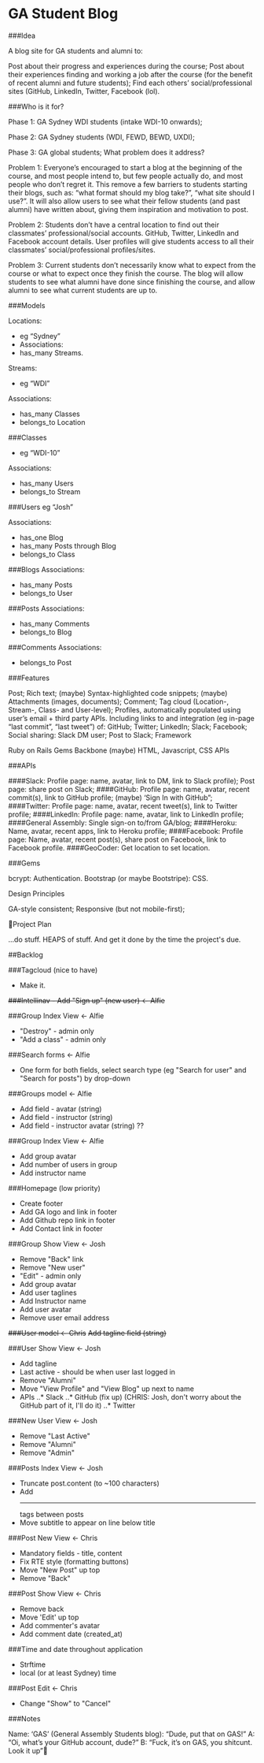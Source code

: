 # GA Student Blog

###Idea

A blog site for GA students and alumni to: 

Post about their progress and experiences during the course;
Post about their experiences finding and working a job after the course (for the benefit of recent alumni and future students);
Find each others’ social/professional sites (GitHub, LinkedIn, Twitter, Facebook (lol).

###Who is it for?

Phase 1: GA Sydney WDI students (intake WDI-10 onwards);

Phase 2: GA Sydney students (WDI, FEWD, BEWD, UXDI);

Phase 3: GA global students;
What problem does it address?

Problem 1: Everyone’s encouraged to start a blog at the beginning of the course, and most people intend to, but few people actually do, and most people who don’t regret it. This remove a few barriers to students starting their blogs, such as: “what format should my blog take?”, “what site should I use?”. It will also allow users to see what their fellow students (and past alumni) have written about, giving them inspiration and motivation to post. 

Problem 2: Students don’t have a central location to find out their classmates’ professional/social accounts. GitHub, Twitter, LinkedIn and Facebook account details. User profiles will give students access to all their classmates’ social/professional profiles/sites.

Problem 3: Current students don’t necessarily know what to expect from the course or what to expect once they finish the course. The blog will allow students to see what alumni have done since finishing the course, and allow alumni to see what current students are up to.

###Models

Locations:
- eg “Sydney”
- Associations:
- has_many Streams.
 
Streams:
- eg “WDI”

Associations:

- has_many Classes
- belongs_to Location

###Classes
- eg “WDI-10”

Associations:
- has_many Users
- belongs_to Stream

###Users
eg “Josh”

Associations:
- has_one Blog
- has_many Posts through Blog
- belongs_to Class

###Blogs
Associations:
- has_many Posts
- belongs_to User

###Posts
Associations:
- has_many Comments
- belongs_to Blog

###Comments
Associations:
- belongs_to Post

###Features

Post;
Rich text;
(maybe) Syntax-highlighted code snippets;
(maybe) Attachments (images, documents);
Comment;
Tag cloud (Location-, Stream-, Class- and User-level);
Profiles, automatically populated using user’s email + third party APIs. Including links to and integration (eg in-page “last commit”, “last tweet”) of:
GitHub;
Twitter;
LinkedIn;
Slack;
Facebook;
Social sharing:
Slack DM user;
Post to Slack;
Framework

Ruby on Rails
Gems
Backbone (maybe)
HTML, Javascript, CSS
APIs

###APIs

####Slack:
Profile page: name, avatar, link to DM, link to Slack profile);
Post page: share post on Slack;
####GitHub:
Profile page: name, avatar, recent commit(s), link to GitHub profile;
(maybe) ‘Sign In with GitHub”;
####Twitter:
Profile page: name, avatar, recent tweet(s), link to Twitter profile;
####LinkedIn:
Profile page: name, avatar, link to LinkedIn profile;
####General Assembly:
Single sign-on to/from GA/blog;
####Heroku:
 Name, avatar, recent apps, link to Heroku profile;
####Facebook:
Profile page: Name, avatar, recent post(s), share post on Facebook, link to Facebook profile.
####GeoCoder:
Get location to set location.

###Gems

bcrypt: Authentication.
Bootstrap (or maybe Bootstripe): CSS.

Design Principles

GA-style consistent;
Responsive (but not mobile-first);

Project Plan

...do stuff. HEAPS of stuff. And get it done by the time the project's due. 

##Backlog

###Tagcloud (nice to have)
- Make it.

~~###Intellinav - Add "Sign up" (new user) <- Alfie~~

###Group Index View <- Alfie
- "Destroy" - admin only
- "Add a class" - admin only

###Search forms <- Alfie
- One form for both fields, select search type (eg "Search for user" and "Search for posts") by drop-down

###Groups model <- Alfie
- Add field - avatar (string)
- Add field - instructor (string)
- Add field - instructor avatar (string) ??

###Group Index View <- Alfie
- Add group avatar
- Add number of users in group
- Add instructor name

###Homepage (low priority)
- Create footer
- Add GA logo and link in footer
- Add Github repo link in footer
- Add Contact link in footer

###Group Show View <- Josh
- Remove "Back" link
- Remove "New user"
- "Edit" - admin only
- Add group avatar
- Add user taglines
- Add Instructor name
- Add user avatar
- Remove user email address

~~###User model <- Chris~~
~~Add tagline field (string)~~

###User Show View <- Josh
- Add tagline
- Last active - should be when user last logged in
- Remove "Alumni" 
- Move "View Profile" and "View Blog" up next to name
- APIs
..* Slack
..* GitHub (fix up) (CHRIS: Josh, don't worry about the GitHub part of it, I'll do it)
..* Twitter

###New User View <- Josh
- Remove "Last Active"
- Remove "Alumni"
- Remove "Admin"

###Posts Index View <- Josh
- Truncate post.content (to ~100 characters)
- Add <hr> tags between posts
- Move subtitle to appear on line below title

###Post New View <- Chris
- Mandatory fields - title, content
- Fix RTE style (formatting buttons)
- Move "New Post" up top
- Remove "Back"

###Post Show View <- Chris
- Remove back
- Move 'Edit' up top
- Add commenter's avatar
- Add comment date (created_at)

###Time and date throughout application
- Strftime
- local (or at least Sydney) time

###Post Edit <- Chris
- Change "Show" to "Cancel"

###Notes

Name: 
‘GAS’ (General Assembly Students blog):
“Dude, put that on GAS!”
A: “Oi, what’s your GitHub account, dude?”
B: “Fuck, it’s on GAS, you shitcunt. Look it up”
